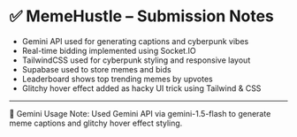 # ✅ MemeHustle – Submission Notes

- Gemini API used for generating captions and cyberpunk vibes  
- Real-time bidding implemented using Socket.IO  
- TailwindCSS used for cyberpunk styling and responsive layout  
- Supabase used to store memes and bids  
- Leaderboard shows top trending memes by upvotes  
- Glitchy hover effect added as hacky UI trick using Tailwind & CSS

---

🧠 Gemini Usage Note:
Used Gemini API via gemini-1.5-flash to generate meme captions and glitchy hover effect styling.

